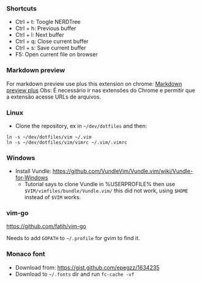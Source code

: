 ### Shortcuts

- Ctrl + t: Toogle NERDTree
- Ctrl + h: Previous buffer
- Ctrl + l: Next buffer
- Ctrl + q: Close current buffer
- Ctrl + s: Save current buffer
- F5: Open current file on browser

### Markdown preview

For markdown preview use <F5> plus this extension on chrome: [Markdown preview plus](https://chrome.google.com/webstore/detail/markdown-preview-plus/febilkbfcbhebfnokafefeacimjdckgl)
Obs: É necessário ir nas extensões do Chrome e permitir que a extensão acesse URLs de arquivos.

### Linux

- Clone the repository, ex in `~/dev/dotfiles` and then:

```
ln -s ~/dev/dotfiles/vim ~/.vim
ln -s ~/dev/dotfiles/vim/vimrc ~/.vim/.vimrc
```

### Windows

- Install Vundle: https://github.com/VundleVim/Vundle.vim/wiki/Vundle-for-Windows
  - Tutorial says to clone Vundle in %USERPROFILE% then use `$VIM/vimfiles/bundle/Vundle.vim/` this did not work, using `$HOME` instead of `$VIM` works.

### vim-go

https://github.com/fatih/vim-go

Needs to add `GOPATH` to `~/.profile` for gvim to find it.

### Monaco font

- Download from: https://gist.github.com/epegzz/1634235
- Download to `~/.fonts` dir and run `fc-cache -vf`
